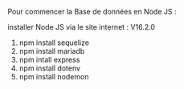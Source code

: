 Pour commencer la Base de données en Node JS : 

installer Node JS via le site internet : V16.2.0

1. npm install sequelize
2. npm install mariadb
3. npm intall express
4. npm install dotenv
5. npm install nodemon
